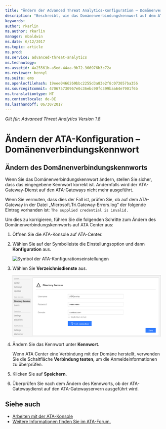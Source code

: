 ```yaml
---
title: "Ändern der Advanced Threat Analytics-Konfiguration – Domänenverbindungskennwort | Microsoft-Dokumentation"
description: "Beschreibt, wie das Domänenverbindungskennwort auf dem ATA-Gateway geändert wird."
keywords: 
author: rkarlin
ms.author: rkarlin
manager: mbaldwin
ms.date: 6/12/2017
ms.topic: article
ms.prod: 
ms.service: advanced-threat-analytics
ms.technology: 
ms.assetid: 4a25561b-a5ed-44aa-9b72-366976b3c72a
ms.reviewer: bennyl
ms.suite: ems
ms.openlocfilehash: 19eee0466269bbc2255d3a83e2f8c073057ba356
ms.sourcegitcommit: 470675730967e0c36ebc90fc399baa64e7901f6b
ms.translationtype: HT
ms.contentlocale: de-DE
ms.lasthandoff: 06/30/2017
---
```

*Gilt für: Advanced Threat Analytics Version 1.8*



# Ändern der ATA-Konfiguration – Domänenverbindungskennwort
<a id="change-ata-configuration---domain-connectivity-password" class="xliff"></a>



## Ändern des Domänenverbindungskennworts
<a id="change-the-domain-connectivity-password" class="xliff"></a>
Wenn Sie das Domänenverbindungskennwort ändern, stellen Sie sicher, dass das eingegebene Kennwort korrekt ist. Andernfalls wird der ATA-Gateway-Dienst auf den ATA-Gateways nicht mehr ausgeführt.

Wenn Sie vermuten, dass dies der Fall ist, prüfen Sie, ob auf dem ATA-Gateway in der Datei „Microsoft.Tri.Gateway-Errors.log“ der folgende Eintrag vorhanden ist: `The supplied credential is invalid.`

Um dies zu korrigieren, führen Sie die folgenden Schritte zum Ändern des Domänenverbindungskennworts auf ATA Center aus:

1.  Öffnen Sie die ATA-Konsole auf ATA-Center.

2.  Wählen Sie auf der Symbolleiste die Einstellungsoption und dann **Konfiguration** aus.

    ![Symbol der ATA-Konfigurationseinstellungen](media/ATA-config-icon.png)

3.  Wählen Sie **Verzeichnisdienste** aus.

    ![Abbildung – Ändern des Kennworts für ATA-Gateway](media/ATA-GW-change-DC-password.png)

4.  Ändern Sie das Kennwort unter **Kennwort**.

    Wenn ATA Center eine Verbindung mit der Domäne herstellt, verwenden Sie die Schaltfläche **Verbindung testen**, um die Anmeldeinformationen zu überprüfen.

5.  Klicken Sie auf **Speichern**.

6.  Überprüfen Sie nach dem Ändern des Kennworts, ob der ATA-Gatewaydienst auf den ATA-Gatewayservern ausgeführt wird.



## Siehe auch
<a id="see-also" class="xliff"></a>
- [Arbeiten mit der ATA-Konsole](working-with-ata-console.md)
- [Weitere Informationen finden Sie im ATA-Forum.](https://social.technet.microsoft.com/Forums/security/home?forum=mata)
